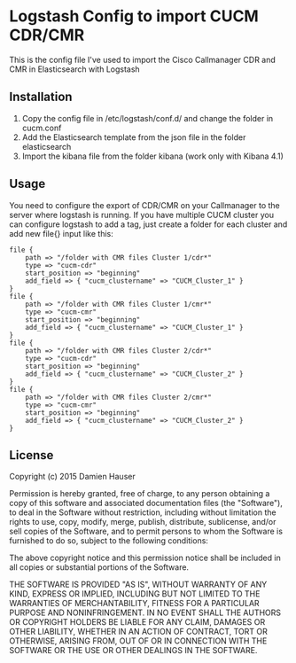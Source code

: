 # Logstash Config to import CUCM CDR/CMR
This is the config file I've used to import the Cisco Callmanager CDR and CMR in Elasticsearch with Logstash
## Installation
1. Copy the config file in /etc/logstash/conf.d/ and change the folder in cucm.conf
2. Add the Elasticsearch template from the json file in the folder elasticsearch
3. Import the kibana file from the folder kibana (work only with Kibana 4.1)
## Usage
You need to configure the export of CDR/CMR on your Callmanager to the server where logstash is running.
If you have multiple CUCM cluster you can configure logstash to add a tag, just create a folder for each cluster and add new file{} input like this:
```
file {
    path => "/folder with CMR files Cluster 1/cdr*"
    type => "cucm-cdr"
    start_position => "beginning"
	add_field => { "cucm_clustername" => "CUCM_Cluster_1" }
}
file {
	path => "/folder with CMR files Cluster 1/cmr*"
	type => "cucm-cmr"
	start_position => "beginning"
	add_field => { "cucm_clustername" => "CUCM_Cluster_1" }
}
file {
    path => "/folder with CMR files Cluster 2/cdr*"
    type => "cucm-cdr"
    start_position => "beginning"
	add_field => { "cucm_clustername" => "CUCM_Cluster_2" }
}
file {
	path => "/folder with CMR files Cluster 2/cmr*"
	type => "cucm-cmr"
	start_position => "beginning"
	add_field => { "cucm_clustername" => "CUCM_Cluster_2" }
}
```		
## License
Copyright (c) 2015 Damien Hauser

Permission is hereby granted, free of charge, to any person obtaining a copy
of this software and associated documentation files (the "Software"), to deal
in the Software without restriction, including without limitation the rights
to use, copy, modify, merge, publish, distribute, sublicense, and/or sell
copies of the Software, and to permit persons to whom the Software is
furnished to do so, subject to the following conditions:

The above copyright notice and this permission notice shall be included in all
copies or substantial portions of the Software.

THE SOFTWARE IS PROVIDED "AS IS", WITHOUT WARRANTY OF ANY KIND, EXPRESS OR
IMPLIED, INCLUDING BUT NOT LIMITED TO THE WARRANTIES OF MERCHANTABILITY,
FITNESS FOR A PARTICULAR PURPOSE AND NONINFRINGEMENT. IN NO EVENT SHALL THE
AUTHORS OR COPYRIGHT HOLDERS BE LIABLE FOR ANY CLAIM, DAMAGES OR OTHER
LIABILITY, WHETHER IN AN ACTION OF CONTRACT, TORT OR OTHERWISE, ARISING FROM,
OUT OF OR IN CONNECTION WITH THE SOFTWARE OR THE USE OR OTHER DEALINGS IN THE
SOFTWARE.